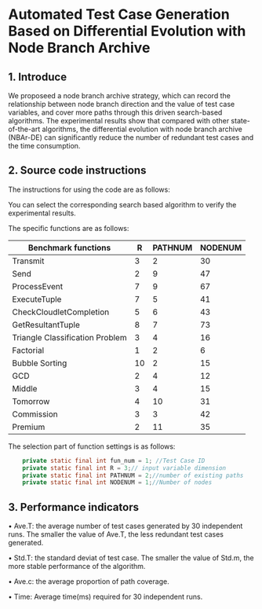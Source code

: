 # Automated Test Case Generation Based on Differential Evolution with Node Branch Archive

## 1. Introduce

We proposeed a node branch archive strategy, which can record the relationship between node branch direction and the value of test case variables, and cover more paths through this driven search-based algorithms. The experimental results show that compared with other state-of-the-art algorithms, the differential evolution with node branch archive (NBAr-DE) can significantly reduce the number of redundant test cases and the time consumption.

## 2. Source code instructions

The instructions for using the code are as follows: 

You can select the corresponding search based algorithm to verify the experimental results. 

The specific functions are as follows:

| Benchmark functions             | R    | PATHNUM | NODENUM |
| ------------------------------- | ---- | ------- | ------- |
| Transmit                        | 3    | 2       | 30      |
| Send                            | 2    | 9       | 47      |
| ProcessEvent                    | 7    | 9       | 67      |
| ExecuteTuple                    | 7    | 5       | 41      |
| CheckCloudletCompletion         | 5    | 6       | 43      |
| GetResultantTuple               | 8    | 7       | 73      |
| Triangle Classification Problem | 3    | 4       | 16      |
| Factorial                       | 1    | 2       | 6       |
| Bubble Sorting                  | 10   | 2       | 15      |
| GCD                             | 2    | 4       | 12      |
| Middle                          | 3    | 4       | 15      |
| Tomorrow                        | 4    | 10      | 31      |
| Commission                      | 3    | 3       | 42      |
| Premium                         | 2    | 11      | 35      |

 The selection part of function settings is as follows:

```java
	private static final int fun_num = 1; //Test Case ID
	private static final int R = 3;// input variable dimension
	private static final int PATHNUM = 2;//number of existing paths
	private static final int NODENUM = 1;//Number of nodes
```

## 3. Performance indicators  

 • Ave.T: the average number of test cases generated by 30 independent runs. The smaller the value of Ave.T, the less redundant test cases generated.

 • Std.T: the standard deviat of test case. The smaller the value of Std.m, the more stable performance of the algorithm.

 • Ave.c: the average proportion of path coverage. 
 
 • Time: Average time(ms) required for 30 independent runs.  
